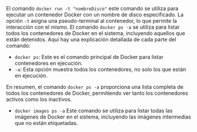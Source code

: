 El comando `docker run -t "nombreDisco"` este comando se utiliza para ejecutar un contenedor Docker con un nombre de disco especificado. 
La opción `-t` asigna una pseudo-terminal al contenedor, lo que permite la interacción con el mismo.
El comando `docker ps -a` se utiliza para listar todos los contenedores de Docker en el sistema, incluyendo aquellos que están detenidos. Aquí hay una explicación detallada de cada parte del comando:

- `docker ps`: Este es el comando principal de Docker para listar contenedores en ejecución.
- `-a`: Esta opción muestra todos los contenedores, no solo los que están en ejecución.

En resumen, el comando `docker ps -a` proporciona una lista completa de todos los contenedores de Docker, permitiendo ver tanto los contenedores activos como los inactivos.

- `docker images ps -a` Este comando se utiliza para listar todas las imágenes de Docker en el sistema, incluyendo las imágenes intermedias que no están etiquetadas. 